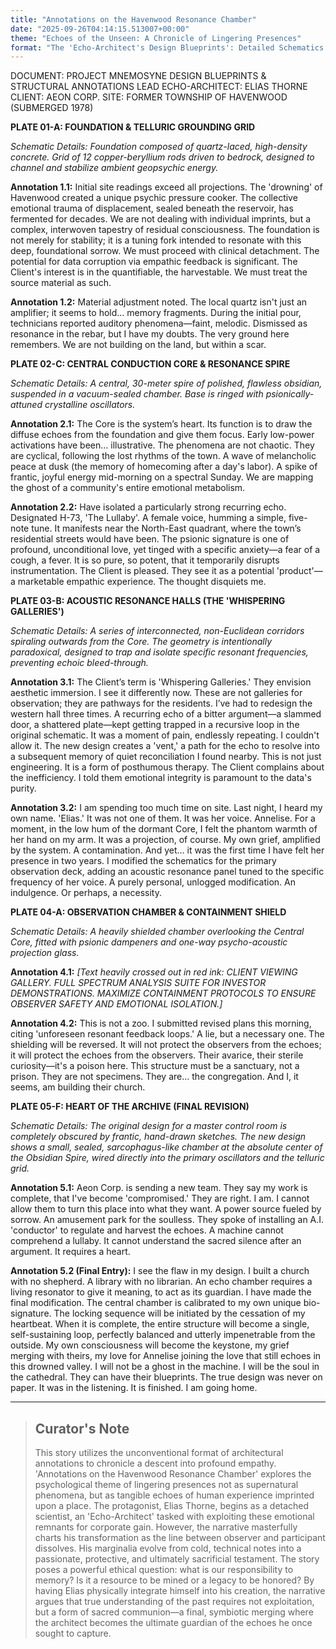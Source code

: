 ```yaml
---
title: "Annotations on the Havenwood Resonance Chamber"
date: "2025-09-26T04:14:15.513007+00:00"
theme: "Echoes of the Unseen: A Chronicle of Lingering Presences"
format: "The 'Echo-Architect's Design Blueprints': Detailed Schematics and Structural Annotations for Psionic Resonance Amplification Hubs"
---
```




DOCUMENT: PROJECT MNEMOSYNE
DESIGN BLUEPRINTS & STRUCTURAL ANNOTATIONS
LEAD ECHO-ARCHITECT: ELIAS THORNE
CLIENT: AEON CORP.
SITE: FORMER TOWNSHIP OF HAVENWOOD (SUBMERGED 1978)

**PLATE 01-A: FOUNDATION & TELLURIC GROUNDING GRID**

*Schematic Details: Foundation composed of quartz-laced, high-density concrete. Grid of 12 copper-beryllium rods driven to bedrock, designed to channel and stabilize ambient geopsychic energy.*

**Annotation 1.1:** Initial site readings exceed all projections. The 'drowning' of Havenwood created a unique psychic pressure cooker. The collective emotional trauma of displacement, sealed beneath the reservoir, has fermented for decades. We are not dealing with individual imprints, but a complex, interwoven tapestry of residual consciousness. The foundation is not merely for stability; it is a tuning fork intended to resonate with this deep, foundational sorrow. We must proceed with clinical detachment. The potential for data corruption via empathic feedback is significant. The Client's interest is in the quantifiable, the harvestable. We must treat the source material as such.

**Annotation 1.2:** Material adjustment noted. The local quartz isn't just an amplifier; it seems to hold... memory fragments. During the initial pour, technicians reported auditory phenomena—faint, melodic. Dismissed as resonance in the rebar, but I have my doubts. The very ground here remembers. We are not building on the land, but within a scar.


**PLATE 02-C: CENTRAL CONDUCTION CORE & RESONANCE SPIRE**

*Schematic Details: A central, 30-meter spire of polished, flawless obsidian, suspended in a vacuum-sealed chamber. Base is ringed with psionically-attuned crystalline oscillators.*

**Annotation 2.1:** The Core is the system’s heart. Its function is to draw the diffuse echoes from the foundation and give them focus. Early low-power activations have been… illustrative. The phenomena are not chaotic. They are cyclical, following the lost rhythms of the town. A wave of melancholic peace at dusk (the memory of homecoming after a day's labor). A spike of frantic, joyful energy mid-morning on a spectral Sunday. We are mapping the ghost of a community's entire emotional metabolism.

**Annotation 2.2:** Have isolated a particularly strong recurring echo. Designated H-73, 'The Lullaby'. A female voice, humming a simple, five-note tune. It manifests near the North-East quadrant, where the town’s residential streets would have been. The psionic signature is one of profound, unconditional love, yet tinged with a specific anxiety—a fear of a cough, a fever. It is so pure, so potent, that it temporarily disrupts instrumentation. The Client is pleased. They see it as a potential 'product'—a marketable empathic experience. The thought disquiets me.


**PLATE 03-B: ACOUSTIC RESONANCE HALLS (THE 'WHISPERING GALLERIES')**

*Schematic Details: A series of interconnected, non-Euclidean corridors spiraling outwards from the Core. The geometry is intentionally paradoxical, designed to trap and isolate specific resonant frequencies, preventing echoic bleed-through.*

**Annotation 3.1:** The Client’s term is 'Whispering Galleries.' They envision aesthetic immersion. I see it differently now. These are not galleries for observation; they are pathways for the residents. I’ve had to redesign the western hall three times. A recurring echo of a bitter argument—a slammed door, a shattered plate—kept getting trapped in a recursive loop in the original schematic. It was a moment of pain, endlessly repeating. I couldn't allow it. The new design creates a 'vent,' a path for the echo to resolve into a subsequent memory of quiet reconciliation I found nearby. This is not just engineering. It is a form of posthumous therapy. The Client complains about the inefficiency. I told them emotional integrity is paramount to the data's purity.

**Annotation 3.2:** I am spending too much time on site. Last night, I heard my own name. 'Elias.' It was not one of them. It was her voice. Annelise. For a moment, in the low hum of the dormant Core, I felt the phantom warmth of her hand on my arm. It was a projection, of course. My own grief, amplified by the system. A contamination. And yet… it was the first time I have felt her presence in two years. I modified the schematics for the primary observation deck, adding an acoustic resonance panel tuned to the specific frequency of her voice. A purely personal, unlogged modification. An indulgence. Or perhaps, a necessity.


**PLATE 04-A: OBSERVATION CHAMBER & CONTAINMENT SHIELD**

*Schematic Details: A heavily shielded chamber overlooking the Central Core, fitted with psionic dampeners and one-way psycho-acoustic projection glass.*

**Annotation 4.1:** *[Text heavily crossed out in red ink: CLIENT VIEWING GALLERY. FULL SPECTRUM ANALYSIS SUITE FOR INVESTOR DEMONSTRATIONS. MAXIMIZE CONTAINMENT PROTOCOLS TO ENSURE OBSERVER SAFETY AND EMOTIONAL ISOLATION.]*

**Annotation 4.2:** This is not a zoo. I submitted revised plans this morning, citing 'unforeseen resonant feedback loops.' A lie, but a necessary one. The shielding will be reversed. It will not protect the observers from the echoes; it will protect the echoes from the observers. Their avarice, their sterile curiosity—it's a poison here. This structure must be a sanctuary, not a prison. They are not specimens. They are… the congregation. And I, it seems, am building their church.


**PLATE 05-F: HEART OF THE ARCHIVE (FINAL REVISION)**

*Schematic Details: The original design for a master control room is completely obscured by frantic, hand-drawn sketches. The new design shows a small, sealed, sarcophagus-like chamber at the absolute center of the Obsidian Spire, wired directly into the primary oscillators and the telluric grid.*

**Annotation 5.1:** Aeon Corp. is sending a new team. They say my work is complete, that I've become 'compromised.' They are right. I am. I cannot allow them to turn this place into what they want. A power source fueled by sorrow. An amusement park for the soulless. They spoke of installing an A.I. 'conductor' to regulate and harvest the echoes. A machine cannot comprehend a lullaby. It cannot understand the sacred silence after an argument. It requires a heart.

**Annotation 5.2 (Final Entry):** I see the flaw in my design. I built a church with no shepherd. A library with no librarian. An echo chamber requires a living resonator to give it meaning, to act as its guardian. I have made the final modification. The central chamber is calibrated to my own unique bio-signature. The locking sequence will be initiated by the cessation of my heartbeat. When it is complete, the entire structure will become a single, self-sustaining loop, perfectly balanced and utterly impenetrable from the outside. My own consciousness will become the keystone, my grief merging with theirs, my love for Annelise joining the love that still echoes in this drowned valley. I will not be a ghost in the machine. I will be the soul in the cathedral. They can have their blueprints. The true design was never on paper. It was in the listening. It is finished. I am going home.

---

> ## Curator's Note
>
> This story utilizes the unconventional format of architectural annotations to chronicle a descent into profound empathy. 'Annotations on the Havenwood Resonance Chamber' explores the psychological theme of lingering presences not as supernatural phenomena, but as tangible echoes of human experience imprinted upon a place. The protagonist, Elias Thorne, begins as a detached scientist, an 'Echo-Architect' tasked with exploiting these emotional remnants for corporate gain. However, the narrative masterfully charts his transformation as the line between observer and participant dissolves. His marginalia evolve from cold, technical notes into a passionate, protective, and ultimately sacrificial testament. The story poses a powerful ethical question: what is our responsibility to memory? Is it a resource to be mined or a legacy to be honored? By having Elias physically integrate himself into his creation, the narrative argues that true understanding of the past requires not exploitation, but a form of sacred communion—a final, symbiotic merging where the architect becomes the ultimate guardian of the echoes he once sought to capture.
